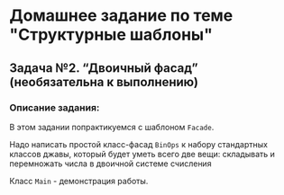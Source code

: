 #  Домашнее задание по теме "Структурные шаблоны"

## Задача №2. “Двоичный фасад” (необязательна к выполнению)

### Описание задания:

В этом задании попрактикуемся с шаблоном `Facade`. 

Надо написать простой класс-фасад `BinOps` к набору стандартных классов джавы, который будет
уметь всего две вещи: складывать и перемножать числа в двоичной системе счисления

Класс `Main` - демонстрация работы.


